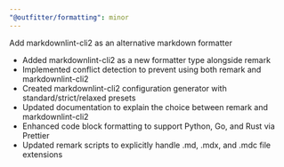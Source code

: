 ```yaml
---
"@outfitter/formatting": minor
---
```


Add markdownlint-cli2 as an alternative markdown formatter

- Added markdownlint-cli2 as a new formatter type alongside remark
- Implemented conflict detection to prevent using both remark and markdownlint-cli2
- Created markdownlint-cli2 configuration generator with standard/strict/relaxed presets
- Updated documentation to explain the choice between remark and markdownlint-cli2
- Enhanced code block formatting to support Python, Go, and Rust via Prettier
- Updated remark scripts to explicitly handle .md, .mdx, and .mdc file extensions
